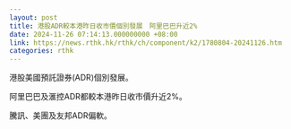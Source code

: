 ```yaml
---
layout: post
title: 港股ADR較本港昨日收市價個別發展　阿里巴巴升近2%
date: 2024-11-26 07:14:13.000000000 +08:00
link: https://news.rthk.hk/rthk/ch/component/k2/1780804-20241126.htm
categories: rthk
---
```


港股美國預託證券(ADR)個別發展。

阿里巴巴及滙控ADR都較本港昨日收市價升近2%。

騰訊、美團及友邦ADR偏軟。
